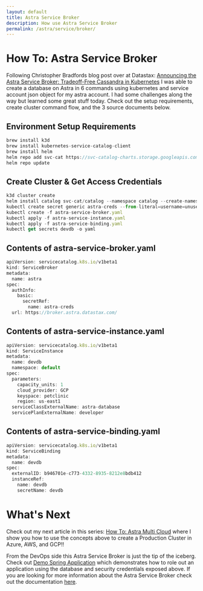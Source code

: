 ```yaml
---
layout: default
title: Astra Service Broker
description: How use Astra Service Broker
permalink: /astra/service/broker/
---
```


# How To: Astra Service Broker

Following Christopher Bradfords blog post over at Datastax: [Announcing the Astra Service Broker: Tradeoff-Free Cassandra in Kubernetes](https://www.datastax.com/blog/2020/11/announcing-astra-service-broker-tradeoff-free-cassandra-kubernetes) I was able to create a database on Astra in 6 commands using kubernetes and service account json object for my astra account. I had some challenges along the way but learned some great stuff today.  Check out the setup requirements, create cluster command flow, and the 3 source documents below.

## Environment Setup Requirements
```js
brew install k3d
brew install kubernetes-service-catalog-client
brew install helm
helm repo add svc-cat https://svc-catalog-charts.storage.googleapis.com
helm repo update
```

## Create Cluster & Get Access Credentials
```js
k3d cluster create
helm install catalog svc-cat/catalog --namespace catalog --create-namespace
kubectl create secret generic astra-creds --from-literal=username=unused --from-literal=password=`echo '[Astra Service Account Credential JSON]'| base64`
kubectl create -f astra-service-broker.yaml
kubectl apply -f astra-service-instance.yaml
kubectl apply -f astra-service-binding.yaml
kubectl get secrets devdb -o yaml
```

## Contents of astra-service-broker.yaml

```js
apiVersion: servicecatalog.k8s.io/v1beta1
kind: ServiceBroker
metadata:
  name: astra
spec:
  authInfo:
    basic:
      secretRef:
        name: astra-creds
  url: https://broker.astra.datastax.com/
```

## Contents of astra-service-instance.yaml

```js
apiVersion: servicecatalog.k8s.io/v1beta1
kind: ServiceInstance
metadata:
  name: devdb
  namespace: default
spec:
  parameters:
    capacity_units: 1
    cloud_provider: GCP
    keyspace: petclinic
    region: us-east1
  serviceClassExternalName: astra-database
  servicePlanExternalName: developer
```

## Contents of astra-service-binding.yaml

```js
apiVersion: servicecatalog.k8s.io/v1beta1
kind: ServiceBinding
metadata:
  name: devdb
spec:
  externalID: b946701e-c773-4332-8935-8212e8bdb412
  instanceRef:
    name: devdb
    secretName: devdb
```

# What's Next

Check out my next article in this series: [How To: Astra Multi Cloud](https://ds-steven-matison.github.io/astra/multi/cloud) where I show you how to use the concepts above to create a Production Cluster in Azure, AWS, and GCP!!

From the DevOps side this Astra Service Broker is just the tip of the iceberg.  Check out [Demo Spring Application](https://github.com/spring-petclinic/spring-petclinic-reactive/) which demonstrates how to role out an application using the database and security credentials exposed above.   If you are looking for more information about the Astra Service Broker check out the documentation [here](https://docs.astra.datastax.com/docs/astra-service-broker).
